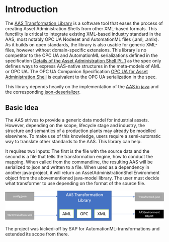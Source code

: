 # Introduction

The [AAS Transformation Library](https://github.com/admin-shell-io/aas-transformation-library/) is a software tool that 
eases the process of creating Asset Administration Shells from other XML-based formats. This functility is critical to 
integrate existing XML-based industry standard in the AAS, most notably OPC UA Nodeset and AutomationML files (.aml, .amlx).
As it builds on open standards, the library is also usable for generic XML-files, however without domain-specific extensions. This library is no
competitor to the OPC UA and AutomationML serializations defined in the specification [Details of the Asset Administration Shell Pt. 1](https://www.plattform-i40.de/IP/Redaktion/EN/Downloads/Publikation/Details_of_the_Asset_Administration_Shell_Part1_V3.html)
as the spec only defines ways to express AAS-native structures in the meta-models of AML or OPC UA. The OPC UA Companion Specification
[OPC UA for Asset Administration Shell](https://reference.opcfoundation.org/I4AAS/docs/) is equivalent to the OPC UA serialization
in the spec.

This library depends heavily on the implementation of the [AAS in java](https://github.com/admin-shell-io/java-model) and the 
corresponding [json-deserializer](https://github.com/admin-shell-io/java-serializer/tree/main/dataformat-json).

## Basic Idea

The AAS strives to provide a generic data model for industrial assets. However, depending on the scope, lifecycle stage
and industry, the structure and semantics of a production plants may already be modelled elsewhere. To make use of this 
knowledge, users require a semi-automatic way to translate other standards to the AAS. This library can help.

It requires two inputs: The first is the file with the source data and the second is a file that tells the transformation 
engine, how to conduct the mapping. When called from the commandline, the resulting AAS will be serialized to json and written to a file.
When used as a dependency in another java-project, it will return an AssetAdministrationShellEnvironment object from the 
abovementioned java-model library. The user must decide what transformer to use depending on the format of the source file.

![aas-transformation-library schema](../images/aastransform.png "High level Workflow for the AAS Transformation Library")

The project was kicked-off by SAP for AutomationML-transformations and extended its scope from there.
